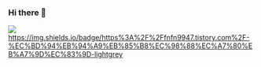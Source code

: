 ### Hi there 👋

<!--
**Slaveplus/Slaveplus** is a ✨ _special_ ✨ repository because its `README.md` (this file) appears on your GitHub profile.

Here are some ideas to get you started:

- 🔭 I’m currently working on ...
- 🌱 I’m currently learning ...
- 👯 I’m looking to collaborate on ...
- 🤔 I’m looking for help with ...
- 💬 Ask me about ...
- 📫 How to reach me: ...
- 😄 Pronouns: ...
- ⚡ Fun fact: ...
-->
<a href="https://fnfn9947.tistory.com" target="_blank"><img src="https://img.shields.io/badge/코딩노예지망생-배경색?style=for-the-badge&logo=000000&logoColor=000000"/></a>
https://img.shields.io/badge/https%3A%2F%2Ffnfn9947.tistory.com%2F-%EC%BD%94%EB%94%A9%EB%85%B8%EC%98%88%EC%A7%80%EB%A7%9D%EC%83%9D-lightgrey

